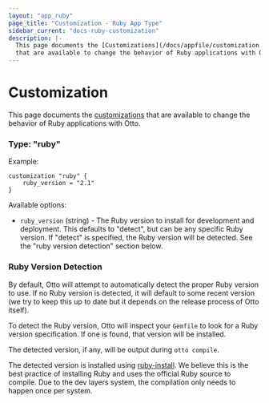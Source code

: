 ```yaml
---
layout: "app_ruby"
page_title: "Customization - Ruby App Type"
sidebar_current: "docs-ruby-customization"
description: |-
  This page documents the [Customizations](/docs/appfile/customization.html)
  that are available to change the behavior of Ruby applications with Otto.
---
```


# Customization

This page documents the [customizations](/docs/appfile/customization.html)
that are available to change the behavior of Ruby applications with Otto.

### Type: "ruby"

Example:

```
customization "ruby" {
    ruby_version = "2.1"
}
```

Available options:

  * `ruby_version` (string) - The Ruby version to install for development
    and deployment. This defaults to "detect", but can be any specific Ruby
    version. If "detect" is specified, the Ruby version will be detected.
    See the "ruby version detection" section below.

### Ruby Version Detection

By default, Otto will attempt to automatically detect the proper Ruby
version to use. If no Ruby version is detected, it will default to some
recent version (we try to keep this up to date but it depends on the
release process of Otto itself).

To detect the Ruby version, Otto will inspect your `Gemfile` to look
for a Ruby version specification. If one is found, that version will be
installed.

The detected version, if any, will be output during `otto compile`.

The detected version is installed using [ruby-install](https://github.com/postmodern/ruby-install).
We believe this is the best practice of installing Ruby and uses the
official Ruby source to compile. Due to the dev layers system, the compilation
only needs to happen once per system.
